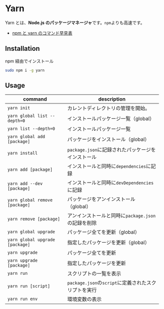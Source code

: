 # Yarn

Yarn とは、**Node.js のパッケージマネージャ**です。`npm`よりも高速です。

- [npm と yarn のコマンド早見表](https://qiita.com/rubytomato@github/items/1696530bb9fd59aa28d8)

## Installation

npm 経由でインストール

```bash
sudo npm i -g yarn
```

## Usage

| command                         | description                                          |
| ------------------------------- | ---------------------------------------------------- |
| `yarn init`                     | カレントディレクトリの管理を開始。                   |
| `yarn global list --depth=0`    | インストールパッケージ一覧（global）                 |
| `yarn list --depth=0`           | インストールパッケージ一覧                           |
| `yarn global add [package]`     | パッケージをインストール（global）                   |
| `yarn install`                  | `package.json`に記録されたパッケージをインストール   |
| `yarn add [package]`            | インストールと同時に`dependencies`に記録             |
| `yarn add --dev [package]`      | インストールと同時に`devDependencies`に記録          |
| `yarn global remove [package]`  | パッケージをアンインストール（global）               |
| `yarn remove [package]`         | アンインストールと同時に`package.json`の記録を削除   |
| `yarn global upgrade`           | パッケージ全てを更新（global）                       |
| `yarn global upgrade [package]` | 指定したパッケージを更新（global）                   |
| `yarn upgrade`                  | パッケージ全てを更新                                 |
| `yarn upgrade [package]`        | 指定したパッケージを更新                             |
| `yarn run`                      | スクリプトの一覧を表示                               |
| `yarn run [script]`             | `package.json`の`script`に定義されたスクリプトを実行 |
| `yarn run env`                  | 環境変数の表示                                       |
